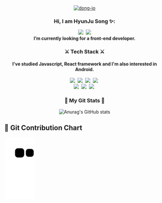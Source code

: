 
<div align="center">

   <a href="https://j8a209.p.ssafy.io/dondon" target="_blank">
        <img src="https://don-jo.s3.ap-northeast-2.amazonaws.com/img/profile/multipartFile20230328012524" alt="dong-jo"/>
    </a>
  <b> <h3>Hi, I am HyunJu Song ✨:</h3></b> 
<a href="https://velog.io/@shyunju7"><img src="https://img.shields.io/badge/velog-EA4AAA?style=flat-square&logo=GitHub Sponsors&logoColor=white&link=https://velog.io/@shyunju7"/></a>&nbsp
   <a href="mailto:songthdo427@gmail.com"><img src="https://img.shields.io/badge/songthdo427@gmail.com-EA4335?style=flat-square&logo=Gmail&logoColor=white&link=songthdo427@gmail.com"/></a>
  <br/>
  <b> I’m currently looking for a front-end developer. </b>
  
  
<h3 align="center">⚔ Tech Stack ⚔</h3>
<h4>I've studied Javascript, React framework and I'm also interested in Android.</h4>

<p align="center">
  <img src="https://img.shields.io/badge/Javascript-F7DF1E?style=flat-square&logo=Javascript&logoColor=white"/>&nbsp 
  <img src="https://img.shields.io/badge/React-61DAFB?style=flat-square&logo=React&logoColor=white"/>&nbsp
  <img src="https://img.shields.io/badge/Redux-764ABC?style=flat-square&logo=Redux&logoColor=white"/>&nbsp
  <img src="https://img.shields.io/badge/StyledComponents-DB7093?style=flat-square&logo=styled-components&logoColor=white"/>&nbsp

  <br/>
  <img src="https://img.shields.io/badge/Android-3DDC84?style=flat-square&logo=Android&logoColor=white"/>&nbsp 
  <img src="https://img.shields.io/badge/Kotlin-7F52FF?style=flat-square&logo=Kotlin&logoColor=white"/>&nbsp 
  <img src="https://img.shields.io/badge/Java-007396?style=flat-square&logo=Java&logoColor=white"/>&nbsp 
</p>
  
  <h3 align="center">🌱 My Git Stats 🌱</h3> 
  
  
![Anurag's GitHub stats](https://github-readme-stats.vercel.app/api?username=shyunju7&hide=contribs&theme=vue)
  
</div>

## 🌱 Git Contribution Chart
 ![Snake animation](https://github.com/shyunju7/shyunju7/blob/output/github-contribution-grid-snake.svg)<br>
